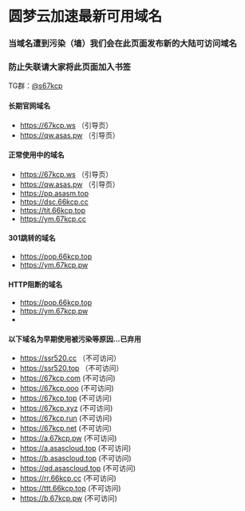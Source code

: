 # 圆梦云加速最新可用域名

### 当域名遭到污染（墙）我们会在此页面发布新的大陆可访问域名
### 防止失联请大家将此页面加入书签

TG群：[@s67kcp](https://t.me/s67kcp)

#### 长期官网域名
- https://67kcp.ws   （引导页）
- https://qw.asas.pw  （引导页）

#### 正常使用中的域名
- https://67kcp.ws   （引导页）
- https://qw.asas.pw  （引导页）
- https://pp.asasm.top
- https://dsc.66kcp.cc
- https://tit.66kcp.top
- https://ym.67kcp.cc


#### 301跳转的域名
- https://pop.66kcp.top
- https://ym.67kcp.pw

#### HTTP阻断的域名
- https://pop.66kcp.top
- https://ym.67kcp.pw
- 
#### 以下域名为早期使用被污染等原因...已弃用
- https://ssr520.cc （不可访问）
- https://ssr520.top （不可访问）
- https://67kcp.com (不可访问)
- https://67kcp.ooo (不可访问)
- https://67kcp.top (不可访问)
- https://67kcp.xyz (不可访问)
- https://67kcp.run (不可访问)
- https://67kcp.net (不可访问)
- https://a.67kcp.pw (不可访问)
- https://a.asascloud.top (不可访问)
- https://b.asascloud.top (不可访问)
- https://qd.asascloud.top (不可访问)
- https://rr.66kcp.cc (不可访问)
- https://ttt.66kcp.top (不可访问)
- https://b.67kcp.pw (不可访问)
